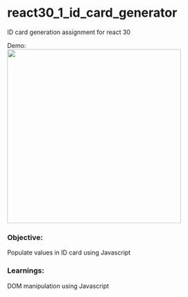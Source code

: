 # react30_1_id_card_generator
ID card generation assignment for react 30

Demo:   
<img src="https://res.cloudinary.com/dk22rcdch/image/upload/v1602039713/Blogimages/gif2_b9c37s.gif" height="400"/>

### Objective:
Populate values in ID card using Javascript

### Learnings:
DOM manipulation using Javascript
